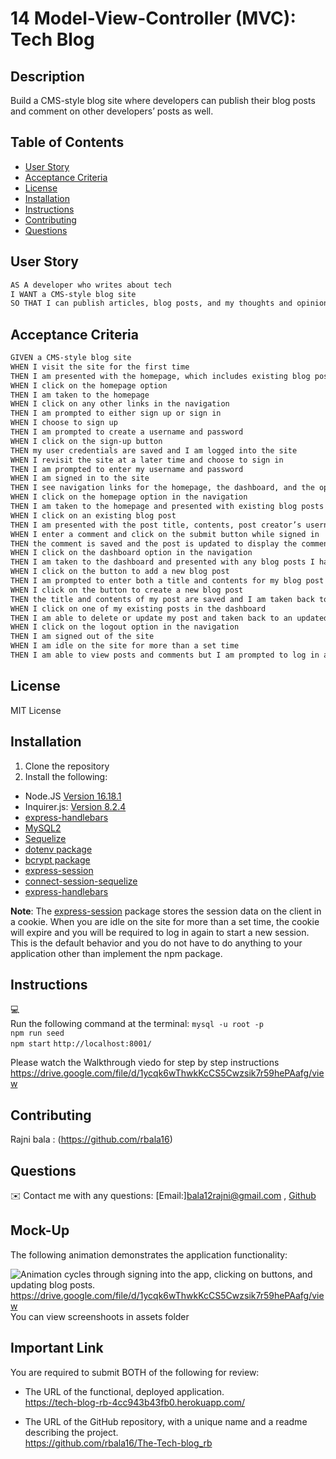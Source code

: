 # 14 Model-View-Controller (MVC): Tech Blog

## Description


Build a CMS-style blog site where developers can publish their blog posts and comment on other developers’ posts as well. 

## Table of Contents

- [User Story](#user-story)
- [Acceptance Criteria](#acceptance-criteria)
- [License](#license)
- [Installation](#installation)
- [Instructions](#instructions)
- [Contributing](#contributing)
- [Questions](#questions)

## User Story

```md
AS A developer who writes about tech
I WANT a CMS-style blog site
SO THAT I can publish articles, blog posts, and my thoughts and opinions
```

## Acceptance Criteria

```md
GIVEN a CMS-style blog site
WHEN I visit the site for the first time
THEN I am presented with the homepage, which includes existing blog posts if any have been posted; navigation links for the homepage and the dashboard; and the option to log in
WHEN I click on the homepage option
THEN I am taken to the homepage
WHEN I click on any other links in the navigation
THEN I am prompted to either sign up or sign in
WHEN I choose to sign up
THEN I am prompted to create a username and password
WHEN I click on the sign-up button
THEN my user credentials are saved and I am logged into the site
WHEN I revisit the site at a later time and choose to sign in
THEN I am prompted to enter my username and password
WHEN I am signed in to the site
THEN I see navigation links for the homepage, the dashboard, and the option to log out
WHEN I click on the homepage option in the navigation
THEN I am taken to the homepage and presented with existing blog posts that include the post title and the date created
WHEN I click on an existing blog post
THEN I am presented with the post title, contents, post creator’s username, and date created for that post and have the option to leave a comment
WHEN I enter a comment and click on the submit button while signed in
THEN the comment is saved and the post is updated to display the comment, the comment creator’s username, and the date created
WHEN I click on the dashboard option in the navigation
THEN I am taken to the dashboard and presented with any blog posts I have already created and the option to add a new blog post
WHEN I click on the button to add a new blog post
THEN I am prompted to enter both a title and contents for my blog post
WHEN I click on the button to create a new blog post
THEN the title and contents of my post are saved and I am taken back to an updated dashboard with my new blog post
WHEN I click on one of my existing posts in the dashboard
THEN I am able to delete or update my post and taken back to an updated dashboa
WHEN I click on the logout option in the navigation
THEN I am signed out of the site
WHEN I am idle on the site for more than a set time
THEN I am able to view posts and comments but I am prompted to log in again before I can add, update, or delete posts
```
## License 
MIT License

## Installation
1. Clone the repository
2. Install the following: 
- Node.JS [Version 16.18.1](https://nodejs.org/en/blog/release/v16.18.1/)
- Inquirer.js: [Version 8.2.4](https://www.npmjs.com/package/inquirer/v/8.2.4)
- [express-handlebars](https://www.npmjs.com/package/express-handlebars)
- [MySQL2](https://www.npmjs.com/package/mysql2)
- [Sequelize](https://www.npmjs.com/package/sequelize) 
- [dotenv package](https://www.npmjs.com/package/dotenv) 
- [bcrypt package](https://www.npmjs.com/package/bcrypt)
- [express-session](https://www.npmjs.com/package/express-session)
- [connect-session-sequelize](https://www.npmjs.com/package/connect-session-sequelize)
-  [express-handlebars](https://www.npmjs.com/package/express-handlebars)

**Note**: The [express-session](https://www.npmjs.com/package/express-session) package stores the session data on the client in a cookie. When you are idle on the site for more than a set time, the cookie will expire and you will be required to log in again to start a new session. This is the default behavior and you do not have to do anything to your application other than implement the npm package.

## Instructions
💻   
Run the following command at the terminal:
`mysql -u root -p` <br>
`npm run seed` <br>
`npm start`
`http://localhost:8001/`

Please watch the Walkthrough viedo for step by step instructions<br>
https://drive.google.com/file/d/1ycqk6wThwkKcCS5Cwzsik7r59hePAafg/view

## Contributing
Rajni bala : (https://github.com/rbala16)

## Questions
✉️ Contact me with any questions: [Email:]bala12rajni@gmail.com , [Github](https://github.com/rbala16)<br />

## Mock-Up

The following animation demonstrates the application functionality:

![Animation cycles through signing into the app, clicking on buttons, and updating blog posts.](./assets/demo.gif) 
https://drive.google.com/file/d/1ycqk6wThwkKcCS5Cwzsik7r59hePAafg/view
<br>
You can view screenshoots in assets folder 


 ## Important Link

You are required to submit BOTH of the following for review:

* The URL of the functional, deployed application.<br>
https://tech-blog-rb-4cc943b43fb0.herokuapp.com/

* The URL of the GitHub repository, with a unique name and a readme describing the project.<br>
https://github.com/rbala16/The-Tech-blog_rb

